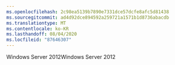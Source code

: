 ```yaml
---
ms.openlocfilehash: 2c98ea5139b7890e7331dce57dcfe8afc5d81438
ms.sourcegitcommit: ad4d92dce894592a259721a1571b1d8736abacdb
ms.translationtype: MT
ms.contentlocale: ko-KR
ms.lasthandoff: 08/04/2020
ms.locfileid: "87646307"
---
```

<span data-ttu-id="28b08-101">Windows Server 2012</span><span class="sxs-lookup"><span data-stu-id="28b08-101">Windows Server 2012</span></span>
